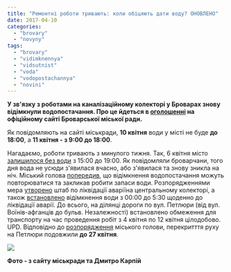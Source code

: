 ```yaml
---
title: "Ремонтні роботи тривають: коли обіцяють дати воду? ОНОВЛЕНО"
date: 2017-04-10
categories: 
  - "brovary"
  - "novyny"
tags: 
  - "brovary"
  - "vidimknennya"
  - "vidsutnist"
  - "voda"
  - "vodopostachannya"
  - "novini"
---
```


**У зв'язку з роботами на каналізаційному колекторі у Броварах знову відімкнули водопостачання. Про це йдеться в [оголошенні](http://brovary-rada.gov.ua/news/15010.html) на офіційному сайті Броварської міської ради.**

Як повідомляють на сайті міськради, **10 квітня** води у місті не буде **до 18:00**, а **11 квітня - з 9:00 до 18:00**.

Нагадаємо, роботи тривають з минулого тижня. Так, 6 квітня місто [залишилося без води](https://mpz.brovary.org/avariya-na-kanalizatsijnomu-kolektori-u-brovarah-ne-bude-vody-vechora/) з 15:00 до 19:00. Як повідомляли броварчани, того дня вода не усюди з'явилася вчасно, або з'явилася та знову зникла на ніч. Міський голова [попередив](https://mpz.brovary.org/vidklyuchennya-vody-mozhut-povtoryatysya-najblyzhchymy-dnyamy-mer-zaklykaye-zrobyty-zapasy/), що відімкнення водопостачання можуть повторюватися та закликав робити запаси води. Розпорядженнями мера [утворено](http://brovary-rada.gov.ua/documents/27000.html) штаб по ліквідації аваріїна центральному колекторі, а також [встановлено](http://brovary-rada.gov.ua/documents/27041.html) відімкнення води з 00:00 до 5:30 щоденно до ліквідації аварії. До всього, на ділянці дороги по вул. Петлюри (від вул. Воїнів-афганців до бульв. Незалежності) встановлено обмеження для транспорту на час проведення робіт з 4 квітня по 12 квітня цілодобово. UPD. Відповідно до [розпорядження](http://brovary-rada.gov.ua/documents/27075.html) міського голови, перекритття руху на Петлюри подовжили **до 27 квітня**.

[![](https://mpz.brovary.org/wp-content/uploads/2017/04/rozryttya.jpg)](https://mpz.brovary.org/wp-content/uploads/2017/04/rozryttya.jpg)

**Фото - з сайту міськради та Дмитро Карпій**
